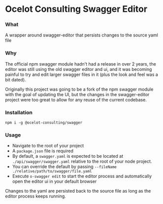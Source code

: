 # Ocelot Consulting Swagger Editor

### What

A wrapper around swagger-editor that persists changes to the source yaml file

### Why

The official npm swagger module hadn't had a release in over 2 years, the editor was still using the old swagger editor and ui, and it was becoming painful to try and edit larger swagger files in it (plus the look and feel was a bit dated).

Originally this project was going to be a fork of the npm swagger module with the goal of updating the UI, but the changes in the swagger-editor project were too great to allow for any reuse of the current codebase.

### Installation 

`npm i -g @ocelot-consulting/swagger`

### Usage

- Navigate to the root of your project
- A `package.json` file is required
- By default, a `swagger.yaml` is expected to be located at `./api/swagger/swagger.yaml` relative to the root of your node project.
- You can override the default by passing `--fileName ./relative/path/to/swagger/file.yaml`
- Execute `o-swagger edit` to start the editor process and automatically open the editor ui in your default browser

Changes to the yaml are persisted back to the source file as long as the editor process keeps running.